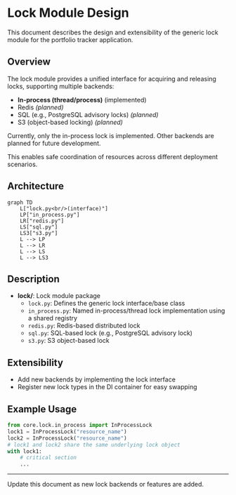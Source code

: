 # Lock Module Design

This document describes the design and extensibility of the generic lock module for the portfolio tracker application.

## Overview
The lock module provides a unified interface for acquiring and releasing locks, supporting multiple backends:
- **In-process (thread/process)** (implemented)
- Redis *(planned)*
- SQL (e.g., PostgreSQL advisory locks) *(planned)*
- S3 (object-based locking) *(planned)*

Currently, only the in-process lock is implemented. Other backends are planned for future development.

This enables safe coordination of resources across different deployment scenarios.

## Architecture

```mermaid
graph TD
    L["lock.py<br/>(interface)"]
    LP["in_process.py"]
    LR["redis.py"]
    LS["sql.py"]
    LS3["s3.py"]
    L --> LP
    L --> LR
    L --> LS
    L --> LS3
```

## Description
- **lock/**: Lock module package
  - `lock.py`: Defines the generic lock interface/base class
  - `in_process.py`: Named in-process/thread lock implementation using a shared registry
  - `redis.py`: Redis-based distributed lock
  - `sql.py`: SQL-based lock (e.g., PostgreSQL advisory lock)
  - `s3.py`: S3 object-based lock

## Extensibility
- Add new backends by implementing the lock interface
- Register new lock types in the DI container for easy swapping

## Example Usage
```python
from core.lock.in_process import InProcessLock
lock1 = InProcessLock("resource_name")
lock2 = InProcessLock("resource_name")
# lock1 and lock2 share the same underlying lock object
with lock1:
    # critical section
    ...
```

---
Update this document as new lock backends or features are added.
